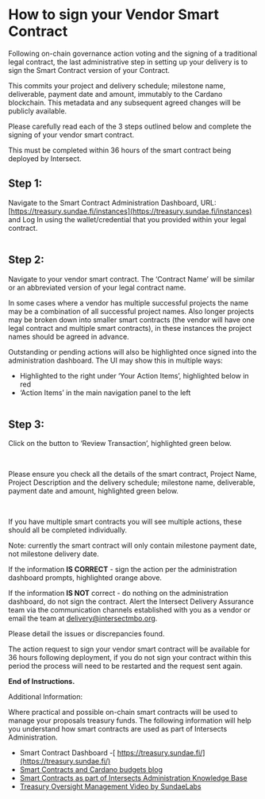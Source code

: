 # How to sign your Vendor Smart Contract

Following on-chain governance action voting and the signing of a traditional legal contract, the last administrative step in setting up your delivery is to sign the Smart Contract version of your Contract.&#x20;

This commits your project and delivery schedule; milestone name, deliverable, payment date and amount, immutably to the Cardano blockchain. This metadata and any subsequent agreed changes will be publicly available.&#x20;

Please carefully read each of the 3 steps outlined below and complete the signing of your vendor smart contract.&#x20;

This must be completed within 36 hours of the smart contract being deployed by Intersect.

## Step 1:

Navigate to the Smart Contract Administration Dashboard, URL: [https://treasury.sundae.fi/instances](https://treasury.sundae.fi/instances) and Log In using the wallet/credential that you provided within your legal contract.&#x20;

<figure><img src="https://lh7-rt.googleusercontent.com/docsz/AD_4nXdmF8079Rh_-ToJUJP6l0xNlEavwUSOLdwSf9Gy9v3J6fYAXU4gXF0OnlgZa8hPgodj-MwO6DkBJX9lP9TD_DuZYi366_888rDMBGKOn3jc5-yI4UdNB52X7VJkosJIpnlorfoU1g?key=gNhitpaJ0in5rp_SHZ18XA" alt=""><figcaption></figcaption></figure>

## Step 2:

Navigate to your vendor smart contract. The ‘Contract Name’ will be similar or an abbreviated version of your legal contract name.&#x20;

In some cases where a vendor has multiple successful projects the name may be a combination of all successful project names. Also longer projects may be broken down into smaller smart contracts (the vendor will have one legal contract and multiple smart contracts), in these instances the project names should be agreed in advance.

Outstanding or pending actions will also be highlighted once signed into the administration dashboard. The UI may show this in multiple ways:

* Highlighted to the right under ‘Your Action Items’, highlighted below in red
* ‘Action Items’ in the main navigation panel to the left

<figure><img src="https://lh7-rt.googleusercontent.com/docsz/AD_4nXdnAJPEJ6ryv29QhyxyblOAA4uhDM8qseupIuR0PFatS_7FooUCVMkqp73_o0sfeNomk3MD3pIh7nj87jkcvswsXHiUYS0TQGv--XcN3tN_Vkxg2avVOsnJ-U4NEvVT1HYxxqO4zw?key=gNhitpaJ0in5rp_SHZ18XA" alt=""><figcaption></figcaption></figure>

## Step 3:

Click on the button to ‘Review Transaction’, highlighted green below.

<figure><img src="https://lh7-rt.googleusercontent.com/docsz/AD_4nXce65u0aZz8Po87L6MX0CGnJE0x0k3kkoBMN4biuIeo_D2VN4QtAoOvzpCYgOkoE3WZxtz0VfNVgO3gAFotmUrSFE2LnpaT2nUpAy0YyleUqn7lH-lUq6x7pIMQwHDg0ga0r6jYGg?key=gNhitpaJ0in5rp_SHZ18XA" alt=""><figcaption></figcaption></figure>

\
Please ensure you check all the details of the smart contract, Project Name, Project Description and the delivery schedule; milestone name, deliverable, payment date and amount, highlighted green below.

<figure><img src="https://lh7-rt.googleusercontent.com/docsz/AD_4nXf6dM0SKEEokOoiy1gHHeN3-JnEhHzRAtZJm04EgAbbIxx2GASt0fI6zXeToYwxi_2aBoAbrA57x7kUgkxfTWVgr9n9Al6ZNs7kInwreugJ7lnJYXfVU5mCM_KHq77VAGQY8fHV7Q?key=gNhitpaJ0in5rp_SHZ18XA" alt=""><figcaption></figcaption></figure>

\
If you have multiple smart contracts you will see multiple actions, these should all be completed individually.&#x20;

Note: currently the smart contract will only contain milestone payment date, not milestone delivery date.&#x20;

If the information **IS CORRECT** - sign the action per the administration dashboard prompts, highlighted orange above.&#x20;

If the information **IS NOT** correct - do nothing on the administration dashboard, do not sign the contract. Alert the Intersect Delivery Assurance team via the communication channels established with you as a vendor or email the team at [delivery@intersectmbo.org](mailto:delivery@intersectmbo.org).

Please detail the issues or discrepancies found.&#x20;

The action request to sign your vendor smart contract will be available for 36 hours following deployment, if you do not sign your contract within this period the process will need to be restarted and the request sent again.

**End of Instructions.**&#x20;



Additional Information:

Where practical and possible on-chain smart contracts will be used to manage your proposals treasury funds. The following information will help you understand how smart contracts are used as part of Intersects Administration.

* Smart Contract Dashboard -[ https://treasury.sundae.fi/](https://treasury.sundae.fi/)
* [Smart Contracts and Cardano budgets blog](https://www.intersectmbo.org/news/%EF%B8%8F-smart-contracts-and-cardano-budgets)
* [Smart Contracts as part of Intersects Administration Knowledge Base](https://docs.intersectmbo.org/cardano-facilitation-services/cardano-budget/intersect-administration-services/smart-contracts-as-part-of-our-administration)
* [Treasury Oversight Management Video by SundaeLabs](https://www.youtube.com/watch?v=S6RFKzmAebo)

